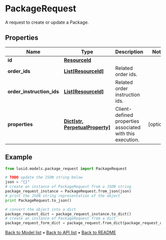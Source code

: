# PackageRequest

A request to create or update a Package.

## Properties
Name | Type | Description | Notes
------------ | ------------- | ------------- | -------------
**id** | [**ResourceId**](ResourceId.md) |  | 
**order_ids** | [**List[ResourceId]**](ResourceId.md) | Related order ids. | 
**order_instruction_ids** | [**List[ResourceId]**](ResourceId.md) | Related order instruction ids. | 
**properties** | [**Dict[str, PerpetualProperty]**](PerpetualProperty.md) | Client-defined properties associated with this execution. | [optional] 

## Example

```python
from lusid.models.package_request import PackageRequest

# TODO update the JSON string below
json = "{}"
# create an instance of PackageRequest from a JSON string
package_request_instance = PackageRequest.from_json(json)
# print the JSON string representation of the object
print PackageRequest.to_json()

# convert the object into a dict
package_request_dict = package_request_instance.to_dict()
# create an instance of PackageRequest from a dict
package_request_form_dict = package_request.from_dict(package_request_dict)
```
[Back to Model list](../README.md#documentation-for-models) &#8226; [Back to API list](../README.md#documentation-for-api-endpoints) &#8226; [Back to README](../README.md)


